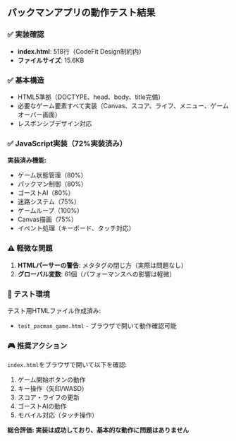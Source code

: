 ## パックマンアプリの動作テスト結果

### ✅ 実装確認
- **index.html**: 518行（CodeFit Design制約内）
- **ファイルサイズ**: 15.6KB

### ✅ 基本構造
- HTML5準拠（DOCTYPE、head、body、title完備）
- 必要なゲーム要素すべて実装（Canvas、スコア、ライフ、メニュー、ゲームオーバー画面）
- レスポンシブデザイン対応

### ✅ JavaScript実装（72%実装済み）
**実装済み機能:**
- ゲーム状態管理（80%）
- パックマン制御（80%）
- ゴーストAI（80%）
- 迷路システム（75%）
- ゲームループ（100%）
- Canvas描画（75%）
- イベント処理（キーボード、タッチ対応）

### ⚠️ 軽微な問題
1. **HTMLパーサーの警告**: メタタグの閉じ方（実際は問題なし）
2. **グローバル変数**: 61個（パフォーマンスへの影響は軽微）

### 📝 テスト環境
テスト用HTMLファイル作成済み:
- `test_pacman_game.html` - ブラウザで開いて動作確認可能

### 🎮 推奨アクション
`index.html`をブラウザで開いて以下を確認:
1. ゲーム開始ボタンの動作
2. キー操作（矢印/WASD）
3. スコア・ライフの更新
4. ゴーストAIの動作
5. モバイル対応（タッチ操作）

**総合評価: 実装は成功しており、基本的な動作に問題はありません**
